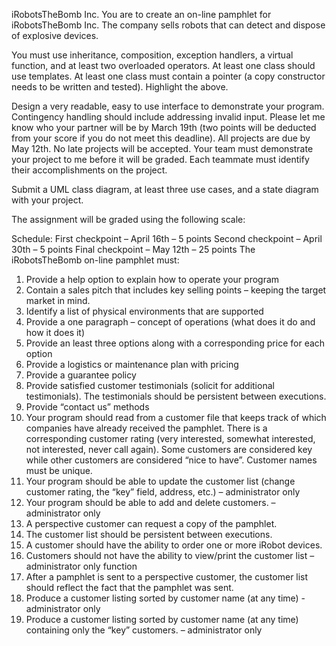 iRobotsTheBomb Inc. 
You are to create an on-line pamphlet for iRobotsTheBomb Inc.  The company sells robots that can detect and dispose of explosive devices.

You must use inheritance, composition, exception handlers, a virtual function, and at least two overloaded operators.  At least one class should use templates. At least one class must contain a pointer (a copy constructor needs to be written and tested).   Highlight the above.

Design a very readable, easy to use interface to demonstrate your program.  Contingency handling should include addressing invalid input.  Please let me know who your partner will be by March 19th (two points will be deducted from your score if you do not meet this deadline). All projects are due by May 12th.   No late projects will be accepted. Your team must demonstrate your project to me before it will be graded.   Each teammate must identify their accomplishments on the project.  

Submit a UML class diagram, at least three use cases, and a state diagram with your project.

The assignment will be graded using the following scale:
 
Schedule:
First checkpoint – April 16th – 5 points
Second checkpoint – April 30th – 5 points
Final checkpoint – May 12th – 25 points
The iRobotsTheBomb on-line pamphlet must:
1.	Provide a help option to explain how to operate your program
2.	Contain a sales pitch that includes key selling points – keeping the target market in mind.
3.	Identify a list of physical environments that are supported  
4.	Provide a one paragraph – concept of operations (what does it do and how it does it)  
5.	Provide an least three options along with a corresponding price for each option  
6.	Provide a logistics or maintenance plan with pricing   
7.	Provide a guarantee policy  
8.	Provide satisfied customer testimonials (solicit for additional testimonials).  The testimonials should be persistent between executions.
9.	Provide “contact us” methods
10.	Your program should read from a customer file that keeps track of which companies have already received the pamphlet.  There is a corresponding customer rating (very interested, somewhat interested, not interested, never call again).  Some customers are considered key while other customers are considered “nice to have”.   Customer names must be unique.
11.	 Your program should be able to update the customer list (change customer rating, the “key” field, address, etc.) – administrator only
12.	Your program should be able to add and delete customers. – administrator only
13.	 A perspective customer can request a copy of the pamphlet.
14.	The customer list should be persistent between executions.
15.	A customer should have the ability to order one or more iRobot devices.
16.	Customers should not have the ability to view/print the customer list – administrator only function
17.	 After a pamphlet is sent to a perspective customer, the customer list should reflect the fact that the pamphlet was sent.
18.	 Produce a customer listing sorted by customer name (at any time) - administrator only
19.	Produce a customer listing sorted by customer name (at any time) containing only the “key” customers. – administrator only

